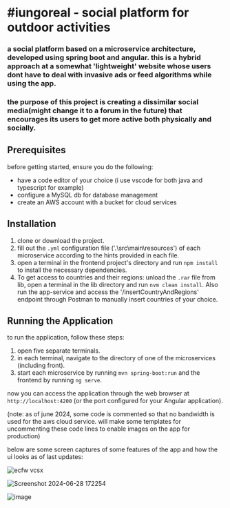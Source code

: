 # #iungoreal - social platform for outdoor activities

### a social platform based on a microservice architecture, developed using spring boot and angular. this is a hybrid approach at a somewhat 'lightweight' website whose users dont have to deal with invasive ads or feed algorithms while using the app.
### the purpose of this project is creating a dissimilar social media(might change it to a forum in the future) that encourages its users to get more active both physically and socially.

## Prerequisites

before getting started, ensure you do the following:
- have a code editor of your choice (i use vscode for both java and typescript for example)
- configure a MySQL db for database management
- create an AWS account with a bucket for cloud services

## Installation

1. clone or download the project.
2. fill out the `.yml` configuration file ('.\src\main\resources') of each microservice according to the hints provided in each file.
3. open a terminal in the frontend project's directory and run `npm install` to install the necessary dependencies.
4. To get access to countries and their regions: unload the `.rar` file from lib, open a terminal in the lib directory and run `nvm clean install`. Also run the app-service and access the '/insertCountryAndRegions' endpoint through Postman to manually insert countries of your choice.

## Running the Application

to run the application, follow these steps:

1. open five separate terminals.
2. in each terminal, navigate to the directory of one of the microservices (including front).
3. start each microservice by running `mvn spring-boot:run` and the frontend by running `ng serve`.

now you can access the application through the web browser at `http://localhost:4200` (or the port configured for your Angular application).

(note: as of june 2024, some code is commented so that no bandwidth is used for the aws cloud service. will make some templates for uncommenting these code lines to enable images on the app for production)

below are some screen captures of some features of the app and how the ui looks as of last updates:

![ecfw vcsx](https://github.com/petreastefann/iungoreal/assets/56685226/6fd4c70f-156a-4b91-b798-c47309025e8a)

![Screenshot 2024-06-28 172254](https://github.com/petreastefann/iungoreal/assets/56685226/c8880cd6-a7fb-4621-98db-8c0cfd635204)

![image](https://github.com/petreastefann/iungoreal/assets/56685226/ba47fe9b-2cfe-4152-87fe-d4289bbfa192)


